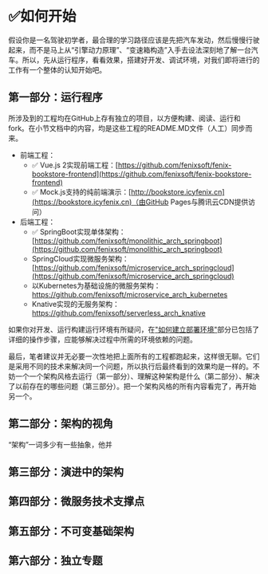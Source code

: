 # :white_check_mark:如何开始

假设你是一名驾驶初学者，最合理的学习路径应该是先把汽车发动，然后慢慢行驶起来，而不是马上从“引擎动力原理”、“变速箱构造”入手去设法深刻地了解一台汽车。所以，先从运行程序，看看效果，搭建好开发、调试环境，对我们即将进行的工作有一个整体的认知开始吧。

## 第一部分：运行程序

所涉及到的工程均在GitHub上存有独立的项目，以方便构建、阅读、运行和fork。在小节文档中的内容，均是这些工程的README.MD文件（人工）同步而来。

- 前端工程：
  - :white_check_mark: Vue.js 2实现前端工程：[https://github.com/fenixsoft/fenix-bookstore-frontend](https://github.com/fenixsoft/fenix-bookstore-frontend)
  - :white_check_mark: Mock.js支持的纯前端演示：[http://bookstore.icyfenix.cn](https://bookstore.icyfenix.cn)（由GitHub Pages与腾讯云CDN提供访问）
- 后端工程：
  - :white_check_mark: SpringBoot实现单体架构：[https://github.com/fenixsoft/monolithic_arch_springboot](https://github.com/fenixsoft/monolithic_arch_springboot) 
  - SpringCloud实现微服务架构：[https://github.com/fenixsoft/microservice_arch_springcloud](https://github.com/fenixsoft/microservice_arch_springcloud)
  - 以Kubernetes为基础设施的微服务架构：https://github.com/fenixsoft/microservice_arch_kubernetes
  - Knative实现的无服务架构：https://github.com/fenixsoft/serverless_arch_knative

如果你对开发、运行构建运行环境有所疑问，在["如何建立部署环境"](http://icyfenix.cn/deployment/deployment-env-setup/)部分已包括了详细的操作步骤，应能够解决过程中所需的环境依赖的问题。

最后，笔者建议并无必要一次性地把上面所有的工程都跑起来，这样很无聊。它们是采用不同的技术来解决同一个问题，所以执行后最终看到的效果均是一样的。不妨一个一个架构风格去运行（第一部分）、理解这种架构是什么（第二部分）、解决了以前存在的哪些问题（第三部分）。把一个架构风格的所有内容看完了，再开始另一个。

## 第二部分：架构的视角

“架构”一词多少有一些抽象，他并



## 第三部分：演进中的架构



## 第四部分：微服务技术支撑点



## 第五部分：不可变基础架构



## 第六部分：独立专题

# 